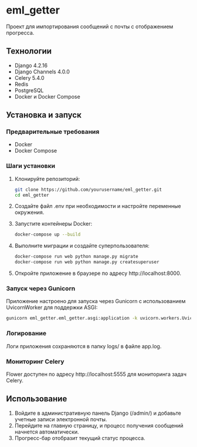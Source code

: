 # eml_getter

Проект для импортирования сообщений с почты с отображением прогресса.

## Технологии

- Django 4.2.16
- Django Channels 4.0.0
- Celery 5.4.0
- Redis
- PostgreSQL
- Docker и Docker Compose

## Установка и запуск

### Предварительные требования

- Docker
- Docker Compose

### Шаги установки

1. Клонируйте репозиторий:

    ```bash
    git clone https://github.com/yourusername/eml_getter.git
    cd eml_getter
    ```

2. Создайте файл .env при необходимости и настройте переменные окружения.

3. Запустите контейнеры Docker:
    ```bash
    docker-compose up --build
    ```
4. Выполните миграции и создайте суперпользователя:

    ```bash 
    docker-compose run web python manage.py migrate
    docker-compose run web python manage.py createsuperuser
    ```
5. Откройте приложение в браузере по адресу http://localhost:8000.

### Запуск через Gunicorn

Приложение настроено для запуска через Gunicorn с использованием UvicornWorker для поддержки ASGI:
```bash
gunicorn eml_getter.eml_getter.asgi:application -k uvicorn.workers.UvicornWorker --bind 0.0.0.0:8000
```
### Логирование

Логи приложения сохраняются в папку logs/ в файле app.log.

### Мониторинг Celery

Flower доступен по адресу http://localhost:5555 для мониторинга задач Celery.

## Использование

1. Войдите в административную панель Django (/admin/) и добавьте учетные записи электронной почты.
2. Перейдите на главную страницу, и процесс получения сообщений начнется автоматически.
3. Прогресс-бар отобразит текущий статус процесса.